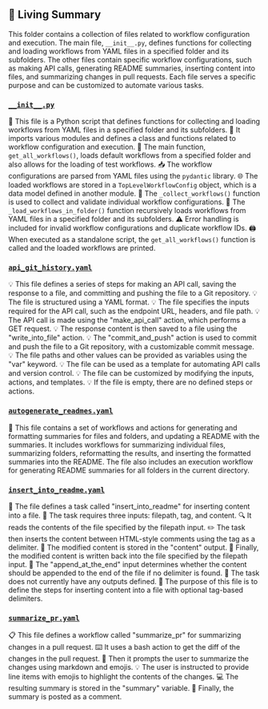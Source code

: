 

<!-- Living README Summary -->
## 🌳 Living Summary

This folder contains a collection of files related to workflow configuration and execution. The main file, `__init__.py`, defines functions for collecting and loading workflows from YAML files in a specified folder and its subfolders. The other files contain specific workflow configurations, such as making API calls, generating README summaries, inserting content into files, and summarizing changes in pull requests. Each file serves a specific purpose and can be customized to automate various tasks.


### [`__init__.py`](https://github.com/raphael-francis/AutoPR-internal/tree/main/./autopr/workflows/__init__.py/)

📝 This file is a Python script that defines functions for collecting and loading workflows from YAML files in a specified folder and its subfolders.
📂 It imports various modules and defines a class and functions related to workflow configuration and execution.
📄 The main function, `get_all_workflows()`, loads default workflows from a specified folder and also allows for the loading of test workflows.
📥 The workflow configurations are parsed from YAML files using the `pydantic` library.
🌐 The loaded workflows are stored in a `TopLevelWorkflowConfig` object, which is a data model defined in another module.
🔁 The `_collect_workflows()` function is used to collect and validate individual workflow configurations.
📁 The `_load_workflows_in_folder()` function recursively loads workflows from YAML files in a specified folder and its subfolders.
⚠️ Error handling is included for invalid workflow configurations and duplicate workflow IDs.
🖨️ When executed as a standalone script, the `get_all_workflows()` function is called and the loaded workflows are printed.


### [`api_git_history.yaml`](https://github.com/raphael-francis/AutoPR-internal/tree/main/./autopr/workflows/api_git_history.yaml/)

💡 This file defines a series of steps for making an API call, saving the response to a file, and committing and pushing the file to a Git repository.
💡 The file is structured using a YAML format.
💡 The file specifies the inputs required for the API call, such as the endpoint URL, headers, and file path.
💡 The API call is made using the "make_api_call" action, which performs a GET request.
💡 The response content is then saved to a file using the "write_into_file" action.
💡 The "commit_and_push" action is used to commit and push the file to a Git repository, with a customizable commit message.
💡 The file paths and other values can be provided as variables using the "var" keyword.
💡 The file can be used as a template for automating API calls and version control.
💡 The file can be customized by modifying the inputs, actions, and templates.
💡 If the file is empty, there are no defined steps or actions.


### [`autogenerate_readmes.yaml`](https://github.com/raphael-francis/AutoPR-internal/tree/main/./autopr/workflows/autogenerate_readmes.yaml/)

📝 This file contains a set of workflows and actions for generating and formatting summaries for files and folders, and updating a README with the summaries. It includes workflows for summarizing individual files, summarizing folders, reformatting the results, and inserting the formatted summaries into the README. The file also includes an execution workflow for generating README summaries for all folders in the current directory.


### [`insert_into_readme.yaml`](https://github.com/raphael-francis/AutoPR-internal/tree/main/./autopr/workflows/insert_into_readme.yaml/)

📝 The file defines a task called "insert_into_readme" for inserting content into a file.
📄 The task requires three inputs: filepath, tag, and content.
🔍 It reads the contents of the file specified by the filepath input.
✏️ The task then inserts the content between HTML-style comments using the tag as a delimiter.
📝 The modified content is stored in the "content" output.
💾 Finally, the modified content is written back into the file specified by the filepath input.
📝 The "append_at_the_end" input determines whether the content should be appended to the end of the file if no delimiter is found.
📝 The task does not currently have any outputs defined.
📝 The purpose of this file is to define the steps for inserting content into a file with optional tag-based delimiters.


### [`summarize_pr.yaml`](https://github.com/raphael-francis/AutoPR-internal/tree/main/./autopr/workflows/summarize_pr.yaml/)

📋 This file defines a workflow called "summarize_pr" for summarizing changes in a pull request.
⌨️ It uses a bash action to get the diff of the changes in the pull request.
💬 Then it prompts the user to summarize the changes using markdown and emojis.
💡 The user is instructed to provide line items with emojis to highlight the contents of the changes.
💻 The resulting summary is stored in the "summary" variable.
💬 Finally, the summary is posted as a comment.


<!-- Living README Summary -->